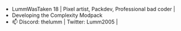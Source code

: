 - LummWasTaken 18 | Pixel artist, Packdev, Professional bad coder |
- Developing the Complexity Modpack
- 📫 Discord: thelumm | Twitter: Lumm2005 |
